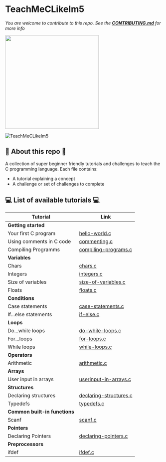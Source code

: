 # TeachMeCLikeIm5

_You are welcome to contribute to this repo. See the [**CONTRIBUTING.md**](./CONTRIBUTING.md) for more info_

<img src="https://inspirezone.tech/wp-content/uploads/2023/10/hacktoberfest-2023-logo.png" width="300">

![TeachMeCLikeIm5](https://inspirezone.tech/wp-content/uploads/2021/10/TeachMeCLikeIm5_Banner.png)

## 📜 About this repo 📜

A collection of super beginner friendly tutorials and challenges to teach the C programming language.
Each file contains:

- A tutorial explaining a concept
- A challenge or set of challenges to complete

## 💻 List of available tutorials 💻

| Tutorial                      | Link                                                          |
| ----------------------------- | ------------------------------------------------------------- |
| **Getting started**           |
| Your first C program          | [hello-world.c](01-getting-started/hello-world.c)              |
| Using comments in C code      | [commenting.c](01-getting-started/commenting.c)                |
| Compiling Programms           | [compiling-programs.c](01-getting-started/compiling-programs.c)|
| **Variables**                 |
| Chars                         | [chars.c](02-variables/chars.c)                                |
| Integers                      | [integers.c](02-variables/integers.c)                          |
| Size of variables             | [size-of-variables.c](02-variables/size-of-variables.c)        |
| Floats                        | [floats.c](02-variables/floats.c)                              |
| **Conditions**                |
| Case statements               | [case-statements.c](03-conditions/case-statements.c)           |
| If...else statements          | [if-else.c](03-conditions/if-else.c)                           |
| **Loops**                     |
| Do...while loops              | [do-while-loops.c](04-loops/do-while-loops.c)                  |
| For...loops                   | [for-loops.c](04-loops/for-loops.c)                            |
| While loops                   | [while-loops.c](04-loops/while-loops.c)                        |
| **Operators**                 |
| Arithmetic                    | [arithmetic.c](05-operators/arithmetic.c)                      |
| **Arrays**                    |
| User input in arrays          | [userinput-in-arrays.c](06-arrays/userinput-in-arrays.c)       |
| **Structures**                |
| Declaring structures          | [declaring-structures.c](09-structures/declaring-structures.c) |
| Typedefs                      | [typedefs.c](09-structures/typedefs.c)                         |
| **Common built-in functions** |
| Scanf                         | [scanf.c](11-common-built-in-functions/scanf.c)               |
| **Pointers**                  |                                           
| Declaring Pointers            | [declaring-pointers.c](08-pointers/declaring-pointers.c)       |
| **Preprocessors**             |                                           
| ifdef                         | [ifdef.c](10-preprocessors/ifdef.c)                           |
